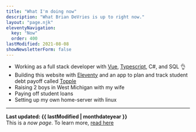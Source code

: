 ```yaml
---
title: "What I'm doing now"
description: "What Brian DeVries is up to right now."
layout: "page.njk"
eleventyNavigation:
  key: "Now"
  order: 400
lastModified: 2021-08-08
showNewsletterForm: false
---
```


- Working as a full stack developer with [Vue][vue], [Typescript][ts], C#, and SQL 👌
- Building this website with [Eleventy][eleventy] and an app to plan and track student debt payoff called [Topple][topple]
- Raising 2 boys in West Michigan with my wife
- Paying off student loans
- Setting up my own home-server with linux

---

**Last updated: {{ lastModified | monthdateyear }}**  
This is a _now page_. To learn more, [read here](https://nownownow.com/about)

<!-- Links -->

[vue]: https://vuejs.org "Vue JS framework website"
[ts]: https://www.typescriptlang.org "Typescript home page"
[eleventy]: https://11ty.dev "Eleventy website"
[topple]: /projects#Topple "Debt payoff app"
